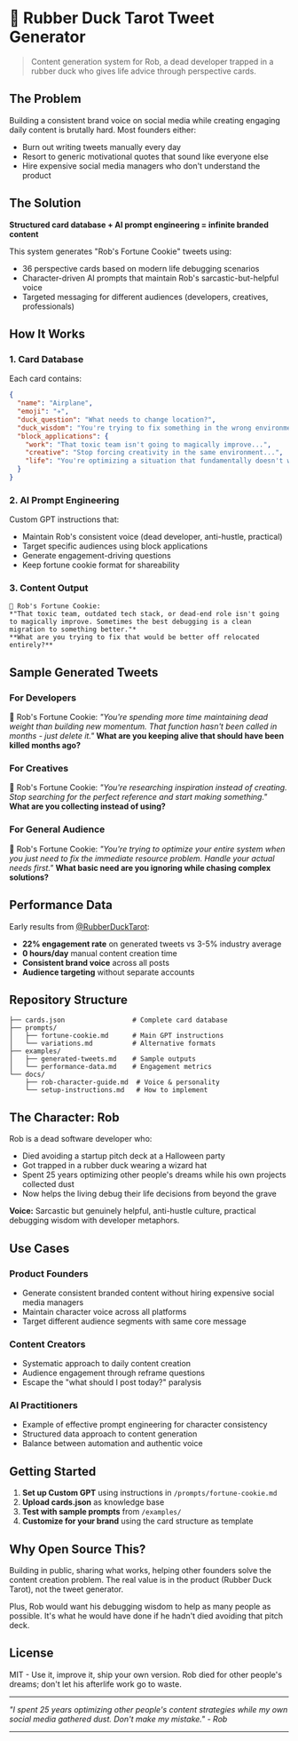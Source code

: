 # 🦆 Rubber Duck Tarot Tweet Generator

> Content generation system for Rob, a dead developer trapped in a rubber duck who gives life advice through perspective cards.

## The Problem

Building a consistent brand voice on social media while creating engaging daily content is brutally hard. Most founders either:
- Burn out writing tweets manually every day
- Resort to generic motivational quotes that sound like everyone else
- Hire expensive social media managers who don't understand the product

## The Solution

**Structured card database + AI prompt engineering = infinite branded content**

This system generates "Rob's Fortune Cookie" tweets using:
- 36 perspective cards based on modern life debugging scenarios
- Character-driven AI prompts that maintain Rob's sarcastic-but-helpful voice
- Targeted messaging for different audiences (developers, creatives, professionals)

## How It Works

### 1. Card Database
Each card contains:
```json
{
  "name": "Airplane",
  "emoji": "✈️", 
  "duck_question": "What needs to change location?",
  "duck_wisdom": "You're trying to fix something in the wrong environment entirely...",
  "block_applications": {
    "work": "That toxic team isn't going to magically improve...",
    "creative": "Stop forcing creativity in the same environment...",
    "life": "You're optimizing a situation that fundamentally doesn't work..."
  }
}
```

### 2. AI Prompt Engineering
Custom GPT instructions that:
- Maintain Rob's consistent voice (dead developer, anti-hustle, practical)
- Target specific audiences using block applications
- Generate engagement-driving questions
- Keep fortune cookie format for shareability

### 3. Content Output
```
🥠 Rob's Fortune Cookie:
*"That toxic team, outdated tech stack, or dead-end role isn't going to magically improve. Sometimes the best debugging is a clean migration to something better."*
**What are you trying to fix that would be better off relocated entirely?**
```

## Sample Generated Tweets

### For Developers
🥠 Rob's Fortune Cookie:
*"You're spending more time maintaining dead weight than building new momentum. That function hasn't been called in months - just delete it."*
**What are you keeping alive that should have been killed months ago?**

### For Creatives  
🥠 Rob's Fortune Cookie:
*"You're researching inspiration instead of creating. Stop searching for the perfect reference and start making something."*
**What are you collecting instead of using?**

### For General Audience
🥠 Rob's Fortune Cookie:
*"You're trying to optimize your entire system when you just need to fix the immediate resource problem. Handle your actual needs first."*
**What basic need are you ignoring while chasing complex solutions?**

## Performance Data

Early results from [@RubberDuckTarot](https://twitter.com/RubberDuckTarot):
- **22% engagement rate** on generated tweets vs 3-5% industry average
- **0 hours/day** manual content creation time
- **Consistent brand voice** across all posts
- **Audience targeting** without separate accounts

## Repository Structure

```
├── cards.json                 # Complete card database
├── prompts/
│   ├── fortune-cookie.md      # Main GPT instructions  
│   └── variations.md          # Alternative formats
├── examples/
│   ├── generated-tweets.md    # Sample outputs
│   └── performance-data.md    # Engagement metrics
└── docs/
    ├── rob-character-guide.md  # Voice & personality
    └── setup-instructions.md   # How to implement
```

## The Character: Rob

Rob is a dead software developer who:
- Died avoiding a startup pitch deck at a Halloween party
- Got trapped in a rubber duck wearing a wizard hat
- Spent 25 years optimizing other people's dreams while his own projects collected dust
- Now helps the living debug their life decisions from beyond the grave

**Voice:** Sarcastic but genuinely helpful, anti-hustle culture, practical debugging wisdom with developer metaphors.

## Use Cases

### Product Founders
- Generate consistent branded content without hiring expensive social media managers
- Maintain character voice across all platforms
- Target different audience segments with same core message

### Content Creators
- Systematic approach to daily content creation
- Audience engagement through reframe questions
- Escape the "what should I post today?" paralysis

### AI Practitioners  
- Example of effective prompt engineering for character consistency
- Structured data approach to content generation
- Balance between automation and authentic voice

## Getting Started

1. **Set up Custom GPT** using instructions in `/prompts/fortune-cookie.md`
2. **Upload cards.json** as knowledge base
3. **Test with sample prompts** from `/examples/`
4. **Customize for your brand** using the card structure as template

## Why Open Source This?

Building in public, sharing what works, helping other founders solve the content creation problem. The real value is in the product (Rubber Duck Tarot), not the tweet generator.

Plus, Rob would want his debugging wisdom to help as many people as possible. It's what he would have done if he hadn't died avoiding that pitch deck.

## License

MIT - Use it, improve it, ship your own version. Rob died for other people's dreams; don't let his afterlife work go to waste.

---

*"I spent 25 years optimizing other people's content strategies while my own social media gathered dust. Don't make my mistake." - Rob*

---
